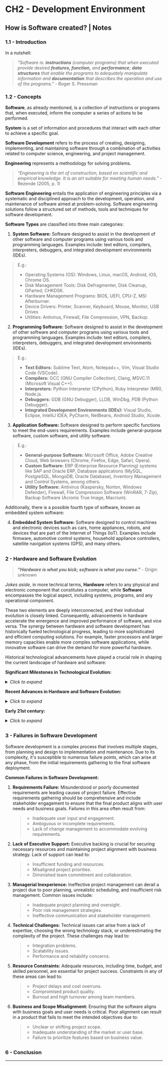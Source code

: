# CH2 - Development Environment
## How is Software created? | Notes
### 1.1 - Introduction

In a nutshell:

> _"Software is: **instructions** (computer programs) that when executed provide desired
**features, function,** and **performance**; **data structures** that enable the programs to
adequately manipulate information and **documentation** that describes the operation
and use of the programs."_ - Roger S. Pressman


### 1.2 - Concepts

**Software**, as already mentioned, is a collection of instructions or programs that, when
executed, inform the computer a series of actions to be performed.

**System** is a set of information and procedures that interact with each other to achieve
a specific goal.

**Software Development** refers to the process of creating, designing, implementing, and
maintaining software through a combination of activities related to computer science,
engineering, and project management.

**Engineering** represents a methodology for solving problems.

> _"Engineering is the art of construction, based on scientific and empirical knowledge. It is
> an art suitable for meeting human needs."_ - Rezende (2005, p. 1)

**Software Engineering** entails the application of engineering principles via a systematic and
disciplined approach to the development, operation, and maintenance of software aimed at
problem-solving. Software engineering solutions follow a structured set of methods, tools and
techniques for software development.

**Software Types** are classified into three main categories:

1. **System Software:** Software designed to assist in the development of other software and
computer programs using various tools and programming languages. Examples include: text
editors, compilers, interpreters, debuggers, and integrated development environments (IDEs).

 > E.g.:
   >  - Operating Systems (OS): Windows, Linux, macOS, Android, iOS, Chrome OS.
   >  - Disk Management Tools: Disk Defragmenter, Disk Cleanup, GParted, CHKDSK.
   >  - Hardware Management Programs: BIOS, UEFI, CPU-Z, MSI Afterburner.
   >  - Device Drivers: Printer, Scanner, Keyboard, Mouse, Monitor, USB Drives
   >  - Utilities: Antivirus, Firewall, File Compression, VPN, Backup.


2. **Programming Software:** Software designed to assist in the development of other software and
computer programs using various tools and programming languages. Examples include: text editors,
compilers, interpreters, debuggers, and integrated development environments (IDEs).

 > E.g.:
  >  - **Text Editors:** Sublime Text, Atom, Notepad++, Vim, Visual Studio Code (VSCode).
  >  - **Compilers:** GCC (GNU Compiler Collection), Clang, MSVC.11 (Microsoft Visual C++).
  >  - **Interpreters:** Python Interpreter (CPython), Ruby Interpreter (MRI), Node.js.
  >  - **Debuggers:** GDB (GNU Debugger), LLDB, WinDbg, PDB (Python Debugger).
  >  - **Integrated Development Environments (IDEs):** Visual Studio, Eclipse, IntelliJ IDEA, PyCharm,
      NetBeans, Android Studio, Xcode.

3. **Application Software:** Software designed to perform specific functions to meet the end-users
requirements. Examples include general-purpose software, custom software, and utility software.

 > E.g.:
  >  - **General-purpose Software:** Microsoft Office, Adobe Creative Cloud, Web browsers
      (Chrome, Firefox, Edge, Safari, Opera).
  >  - **Custom Software:** ERP (Enterprise Resource Planning) systems like SAP and Oracle ERP,
      Database applications (MySQL, PostgreSQL, MongoDB, Oracle Database), Inventory
      Management and Control Systems, among others.
  >  -  **Utility Software:** Antivirus (Kaspersky, Norton, Windows Defender), Firewall, File
    Compression Software (WinRAR, 7-Zip), Backup Software (Acronis True Image, Macrium).

Additionally, there is a possible fourth type of software, known as embedded system software:

4. **Embedded System Software:** Software designed to control machines and electronic devices
such as cars, home appliances, robots, and devices that are part of the Internet of Things
(IoT). Examples include firmware, automotive control systems, household appliance controllers,
satellite navigation systems (GPS), and many others.

##

### 2 - Hardware and Software Evolution

> _**"Hardware is what you kick; software is what you curse."**_ - Origin unknown

_Jokes aside_, in more technical terms, **Hardware** refers to any physical and electronic component
that constitutes a computer, while **Software** encompasses the logical aspect, including systems,
programs, and any operational component.

These two elements are deeply interconnected, and their individual evolution is closely linked.
Consequently, advancements in hardware accelerate the emergence and improved performance of
software, and vice versa. The synergy between hardware and software development has historically
fueled technological progress, leading to more sophisticated and efficient computing solutions.
For example, faster processors and larger memory capacities enable more complex software
applications, while innovative software can drive the demand for more powerful hardware.

Historical technological advancements have played a crucial role in shaping the current landscape
of hardware and software:

**Significant Milestones in Technological Evolution:**
<details>
    <summary><i>Click to expand</i></summary>

> * **17th Century:** Blaise Pascal invents a basic calculator, followed by Gottfried Wilhelm von Leibniz, who adds multiplication and division functionalities.

> * **18th Century:** Joseph-Marie Jacquard develops an automated loom controlled by punched cards, an early example of programmed instructions.

> * **1834:** Charles Babbage designs the Analytical Engine, a foundational step towards modern computing, capable of storing information.

> * **1842:** Ada Lovelace writes instructions for the Analytical Engine, becoming the first computer programmer.

> * **1847:** George Boole formulates Boolean logic, essential for the binary system in computing.

> * **1849:** The Austrian balloon, a precursor to modern drones, demonstrates early automated technology.

> * **1890:** Herman Hollerith builds the first mechanical computer, advancing data processing automation.

> * **1924:** Founding of IBM, marking a commercial leap in computer technology.

> * **1938:** Konrad Zuse creates the first electrical computer using binary theory.

> * **1943:** Alan Turing develops the first generation of modern computers using valves.

> * **1944:** Howard Aiken finishes the Mark I, the first electromechanical computer.

> * **1946:** The ENIAC, the first electronic computer, introduces significant improvements in speed and efficiency.

> * **1947:** The invention of the transistor leads to faster, more reliable machines.

> * **1957:** First transistor-based computers emerge, offering better reliability and speed.

> * **1958:** The integrated circuit (chip) facilitates the miniaturization of electronic devices, enhancing computing efficiency.
</details>

**Recent Advances in Hardware and Software Evolution:**
<details>
    <summary><i>Click to expand</i></summary>

> * **1969:** The ARPANET is established, leading to the development of the internet.

> * **1974:** Intel designs the 8080 microprocessor, igniting the era of microcomputers.

> * **1975:** Microsoft is founded by Americans Bill Gates and Paul Allen.

> * **1976:** The Apple I, the first commercial microcomputer, is launched by Steve Jobs and Steve Wozniak.

> * **1981:** IBM releases the Personal Computer (PC) with Microsoft's MS-DOS operating system. Military drones are used by the South African army.

> * **1983:** IBM introduces the PC-XT, featuring a hard drive.

> * **1984:** The National Science Foundation funds the Internet program, connecting government, academic, and business networks. Apple releases the Macintosh, pioneering the use of icons and a mouse.

> * **1985:** Microsoft releases Windows, achieving success with version 3.0 in 1990.

> * **1990:** Laptops and palmtops become widespread.

> * **1992:** Smartphones become essential for many. IBM launches one of the first models, the Simon.

> * **1996:** Artificial intelligence gains prominence in simulating human thought in computers. IBM's Deep Blue defeats world chess champion Garry Kasparov.

> * **End of the 20th Century:** MIT produces COG, a robot prototype with an artificial nervous system more powerful than a Macintosh, simulating human growth, thoughts, and feelings.
</details>

**Early 21st century:**
<details>
    <summary><i>Click to expand</i></summary>

> * **2000:** Internet browsers evolve, enabling the development of various web systems offering innovative services.

> * **2007:** The first iPhone is launched, dominating the market.

> * **2008:** HTC releases the G1 with Android. Samsung introduces the first Android phone in Brazil, the Galaxy.

> * **2012:** Singularity University students create the Matternet robot prototype for delivering medicine and food to remote areas.

> * **2013:** Amazon announces plans to use drones for delivering goods within half an hour of purchase.

> * **2016:** The World Economic Forum in Davos focuses on the Fourth Industrial Revolution, discussing digital information production/consumption and preparation for the digital era.

> * **2019:** Google achieves quantum supremacy with a quantum computer that performs calculations in minutes that would previously have taken years.
</details>

##

### 3 - Failures in Software Development

Software development is a complex process that involves multiple stages, from planning and
design to implementation and maintenance. Due to its complexity, it's susceptible to numerous
failure points, which can arise at any phase, from the initial requirements gathering to the
final software deployment.

**Common Failures in Software Development:**

1. **Requirements Failure:** Misunderstood or poorly documented requirements are leading causes of project failure. Effective requirements gathering should be comprehensive and include stakeholder engagement to ensure that the final product aligns with user needs and business goals. Failures in this area often result from:
    >  - Inadequate user input and engagement.
    >  - Ambiguous or incomplete requirements.
    >  - Lack of change management to accommodate evolving requirements.

2. **Lack of Executive Support:** Executive backing is crucial for securing necessary resources and maintaining project alignment with business strategy. Lack of support can lead to:

    >  - Insufficient funding and resources.
    >  - Misaligned project priorities.
    >  - Diminished team commitment and collaboration.

3. **Managerial Inexperience:** Ineffective project management can derail a project due to poor planning, unrealistic scheduling, and insufficient risk management. Common issues include:
    >  - Inadequate project planning and oversight.
    >  - Poor risk management strategies.
    >  - Ineffective communication and stakeholder management.

4. **Technical Challenges:** Technical issues can arise from a lack of expertise, choosing the wrong technology stack, or underestimating the complexity of the project. These challenges may lead to:
    >  - Integration problems.
    >  - Scalability issues.
    >  - Performance and reliability concerns.

5. **Resource Constraints:** Adequate resources, including time, budget, and skilled personnel, are essential for project success. Constraints in any of these areas can lead to:
    >  - Project delays and cost overruns.
    >  - Compromised product quality.
    >  - Burnout and high turnover among team members.

6. **Business and Scope Misalignment:** Ensuring that the software aligns with business goals and user needs is critical. Poor alignment can result in a product that fails to meet the intended objectives due to:
    >  - Unclear or shifting project scope.
    >  - Inadequate understanding of the market or user base.
    >  - Failure to prioritize features based on business value.

##

### 6 - Conclusion

---

